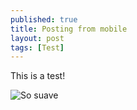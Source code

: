 ```yaml
---
published: true
title: Posting from mobile
layout: post
tags: [Test]
---
```

This is a test!

![So suave](http://i.imgur.com/qn5sQV0.jpg)